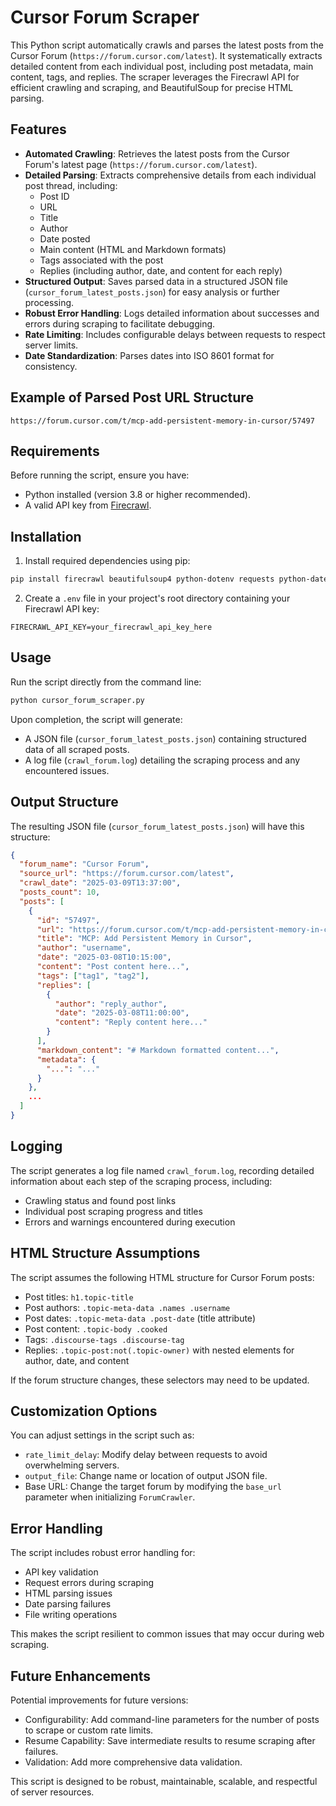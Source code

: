 # Cursor Forum Scraper

This Python script automatically crawls and parses the latest posts from the Cursor Forum (`https://forum.cursor.com/latest`). It systematically extracts detailed content from each individual post, including post metadata, main content, tags, and replies. The scraper leverages the Firecrawl API for efficient crawling and scraping, and BeautifulSoup for precise HTML parsing.

## Features

- **Automated Crawling**: Retrieves the latest posts from the Cursor Forum's latest page (`https://forum.cursor.com/latest`).
- **Detailed Parsing**: Extracts comprehensive details from each individual post thread, including:
  - Post ID
  - URL
  - Title
  - Author
  - Date posted
  - Main content (HTML and Markdown formats)
  - Tags associated with the post
  - Replies (including author, date, and content for each reply)
- **Structured Output**: Saves parsed data in a structured JSON file (`cursor_forum_latest_posts.json`) for easy analysis or further processing.
- **Robust Error Handling**: Logs detailed information about successes and errors during scraping to facilitate debugging.
- **Rate Limiting**: Includes configurable delays between requests to respect server limits.
- **Date Standardization**: Parses dates into ISO 8601 format for consistency.

## Example of Parsed Post URL Structure

```
https://forum.cursor.com/t/mcp-add-persistent-memory-in-cursor/57497
```

## Requirements

Before running the script, ensure you have:

- Python installed (version 3.8 or higher recommended).
- A valid API key from [Firecrawl](https://firecrawl.dev/).

## Installation

1. Install required dependencies using pip:

```bash
pip install firecrawl beautifulsoup4 python-dotenv requests python-dateutil
```

2. Create a `.env` file in your project's root directory containing your Firecrawl API key:

```
FIRECRAWL_API_KEY=your_firecrawl_api_key_here
```

## Usage

Run the script directly from the command line:

```bash
python cursor_forum_scraper.py
```

Upon completion, the script will generate:

- A JSON file (`cursor_forum_latest_posts.json`) containing structured data of all scraped posts.
- A log file (`crawl_forum.log`) detailing the scraping process and any encountered issues.

## Output Structure

The resulting JSON file (`cursor_forum_latest_posts.json`) will have this structure:

```json
{
  "forum_name": "Cursor Forum",
  "source_url": "https://forum.cursor.com/latest",
  "crawl_date": "2025-03-09T13:37:00",
  "posts_count": 10,
  "posts": [
    {
      "id": "57497",
      "url": "https://forum.cursor.com/t/mcp-add-persistent-memory-in-cursor/57497",
      "title": "MCP: Add Persistent Memory in Cursor",
      "author": "username",
      "date": "2025-03-08T10:15:00",
      "content": "Post content here...",
      "tags": ["tag1", "tag2"],
      "replies": [
        {
          "author": "reply_author",
          "date": "2025-03-08T11:00:00",
          "content": "Reply content here..."
        }
      ],
      "markdown_content": "# Markdown formatted content...",
      "metadata": {
        "...": "..."
      }
    },
    ...
  ]
}
```

## Logging

The script generates a log file named `crawl_forum.log`, recording detailed information about each step of the scraping process, including:
- Crawling status and found post links
- Individual post scraping progress and titles
- Errors and warnings encountered during execution

## HTML Structure Assumptions

The script assumes the following HTML structure for Cursor Forum posts:

- Post titles: `h1.topic-title`
- Post authors: `.topic-meta-data .names .username`
- Post dates: `.topic-meta-data .post-date` (title attribute)
- Post content: `.topic-body .cooked`
- Tags: `.discourse-tags .discourse-tag`
- Replies: `.topic-post:not(.topic-owner)` with nested elements for author, date, and content

If the forum structure changes, these selectors may need to be updated.

## Customization Options

You can adjust settings in the script such as:

- `rate_limit_delay`: Modify delay between requests to avoid overwhelming servers.
- `output_file`: Change name or location of output JSON file.
- Base URL: Change the target forum by modifying the `base_url` parameter when initializing `ForumCrawler`.

## Error Handling

The script includes robust error handling for:
- API key validation
- Request errors during scraping
- HTML parsing issues
- Date parsing failures
- File writing operations

This makes the script resilient to common issues that may occur during web scraping.

## Future Enhancements

Potential improvements for future versions:
- Configurability: Add command-line parameters for the number of posts to scrape or custom rate limits.
- Resume Capability: Save intermediate results to resume scraping after failures.
- Validation: Add more comprehensive data validation.

This script is designed to be robust, maintainable, scalable, and respectful of server resources.